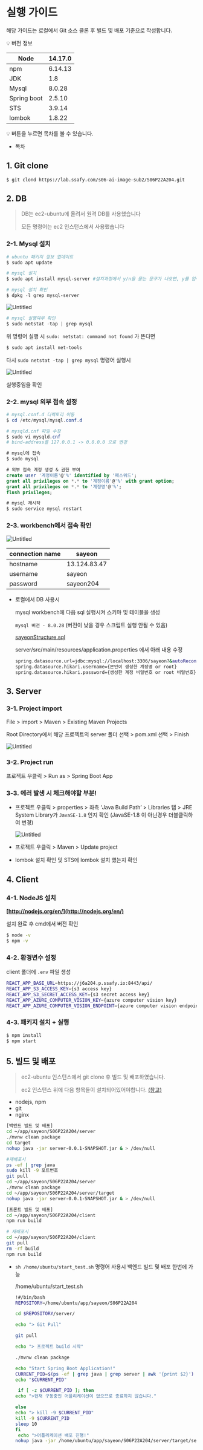 # 실행 가이드

해당 가이드는 로컬에서 Git 소스 클론 후 빌드 및 배포 기준으로 작성합니다.

<aside>
💡 버전 정보

| Node | 14.17.0 |
| --- | --- |
| npm | 6.14.13 |
| JDK | 1.8 |
| Mysql | 8.0.28 |
| Spring boot | 2.5.10 |
| STS | 3.9.14 |
| lombok | 1.8.22 |
</aside>

<aside>
💡 버튼을 누르면 목차를 볼 수 있습니다.

- 목차
</aside>

## 1. Git clone

```bash
$ git clond https://lab.ssafy.com/s06-ai-image-sub2/S06P22A204.git
```

## 2. DB

> DB는 ec2-ubuntu에 올려서 원격 DB를 사용했습니다
> 
> 
> 모든 명령어는 ec2 인스턴스에서 사용했습니다
> 

### 2-1. Mysql 설치

```powershell
# ubuntu 패키지 정보 업데이트
$ sudo apt update

# mysql 설치
$ sudo apt install mysql-server #설치과정에서 y/n을 묻는 문구가 나오면, y를 입력하여 설치

# mysql 설치 확인
$ dpkg -l grep mysql-server
```

![Untitled](%E1%84%89%E1%85%B5%E1%86%AF%E1%84%92%E1%85%A2%E1%86%BC%20%E1%84%80%E1%85%A1%E1%84%8B%2038456/Untitled.png)

```powershell
# mysql 실행여부 확인
$ sudo netstat -tap | grep mysql
```

위 명령어 실행 시 `sudo: netstat: command not found` 가 뜬다면

```powershell
$ sudo apt install net-tools
```

다시 `sudo netstat -tap | grep mysql` 명령어 실행시

![Untitled](%E1%84%89%E1%85%B5%E1%86%AF%E1%84%92%E1%85%A2%E1%86%BC%20%E1%84%80%E1%85%A1%E1%84%8B%2038456/Untitled%201.png)

실행중임을 확인

### 2-2. mysql 외부 접속 설정

```powershell
# mysql.conf.d 디렉토리 이동
$ cd /etc/mysql/mysql.conf.d

# mysqld.cnf 파일 수정
$ sudo vi mysqld.cnf
# bind-address를 127.0.0.1 -> 0.0.0.0 으로 변경
```

```sql
# mysql에 접속
$ sudo mysql

# 외부 접속 계정 생성 & 권한 부여
create user '계정이름'@'%' identified by '패스워드';
grant all privileges on *.* to '계정이름'@'%' with grant option;
grant all privileges on *.* to '계정명'@'%'; 
flush privileges;
```

```sql
# mysql 재시작
$ sudo service mysql restart
```

### 2-3. workbench에서 접속 확인

![Untitled](%E1%84%89%E1%85%B5%E1%86%AF%E1%84%92%E1%85%A2%E1%86%BC%20%E1%84%80%E1%85%A1%E1%84%8B%2038456/Untitled%202.png)

| connection name | sayeon |
| --- | --- |
| hostname  | 13.124.83.47 |
| username  | sayeon |
| password  | sayeon204 |
- 로컬에서 DB 사용시
    
    mysql workbench에 다음 sql 실행시켜 스키마 및 테이블을 생성
    
    `mysql 버전 - 8.0.28` (버전이 낮을 경우 스크립트 실행 안될 수 있음)
    
    [sayeonStructure.sql](%E1%84%89%E1%85%B5%E1%86%AF%E1%84%92%E1%85%A2%E1%86%BC%20%E1%84%80%E1%85%A1%E1%84%8B%2038456/sayeonStructure.sql)
    
    server/src/main/resources/application.properties 에서 아래 내용 수정
    
    ```bash
    spring.datasource.url=jdbc:mysql://localhost:3306/sayeon?&autoReconnect=true&failOverReadOnly=false&maxReconnects=10&allowPublicKeyRetrieval=true&useSSL=false&useUnicode=true&characterEncoding=utf8&serverTimezone=Asia/Seoul&zeroDateTimeBehavior=convertToNull&rewriteBatchedStatements=true
    spring.datasource.hikari.username={본인이 생성한 계정명 or root}
    spring.datasource.hikari.password={생성한 계정 비밀번호 or root 비밀번호}
    ```
    

## 3. Server

### 3-1. Project import

File > import > Maven > Existing Maven Projects

Root Directory에서 해당 프로젝트의 server 폴더 선택 > pom.xml 선택 > Finish

![Untitled](%E1%84%89%E1%85%B5%E1%86%AF%E1%84%92%E1%85%A2%E1%86%BC%20%E1%84%80%E1%85%A1%E1%84%8B%2038456/Untitled%203.png)

### 3-2. Project run

프로젝트 우클릭 > Run as > Spring Boot App

### 3-3. 에러 발생 시 체크해야할 부분!

- 프로젝트 우클릭 > properties > 좌측 ‘Java Build Path’ > Libraries 탭 > JRE System Library가 `JavaSE-1.8` 인지 확인 (JavaSE-1.8 이 아닌경우 더블클릭하여 변경)
    
    ![Untitled](%E1%84%89%E1%85%B5%E1%86%AF%E1%84%92%E1%85%A2%E1%86%BC%20%E1%84%80%E1%85%A1%E1%84%8B%2038456/Untitled%204.png)
    
- 프로젝트 우클릭 > Maven > Update project
- lombok 설치 확인 및 STS에 lombok 설치 했는지 확인

## 4. Client

### 4-1. NodeJS 설치

**[http://nodejs.org/en/](http://nodejs.org/en/)**

설치 완료 후 cmd에서 버전 확인

```bash
$ node -v
$ npm -v
```

### 4-2. 환경변수 설정

client 폴더에 `.env` 파일 생성

```bash
REACT_APP_BASE_URL=https://j6a204.p.ssafy.io:8443/api/
REACT_APP_S3_ACCESS_KEY={s3 access key}
REACT_APP_S3_SECRET_ACCESS_KEY={s3 secret access key}
REACT_APP_AZURE_COMPUTER_VISION_KEY={azure computer vision key}
REACT_APP_AZURE_COMPUTER_VISION_ENDPOINT={azure computer vision endpoint}
```

### 4-3. 패키지 설치 + 실행

```bash
$ npm install
$ npm start
```

## 5. 빌드 및 배포

> ec2-ubuntu 인스턴스에서 git clone 후 빌드 및 배포하였습니다.
> 
> 
> ec2 인스턴스 위에 다음 항목들이 설치되어있어야합니다. [(참고)](https://tobegood.tistory.com/entry/Nginx%EB%A1%9C-React%EB%A5%BC-%EB%B0%B0%ED%8F%AC%ED%95%98%EA%B8%B0-%EC%9A%B0%EB%B6%84%ED%88%AC-%ED%99%98%EA%B2%BD)
> 
- nodejs, npm
- git
- nginx

```bash
[백엔드 빌드 및 배포]
cd ~/app/sayeon/S06P22A204/server
./mvnw clean package
cd target
nohup java -jar server-0.0.1-SNAPSHOT.jar & > /dev/null

#재배포시
ps -ef | grep java
sudo kill -9 포트번호
git pull
cd ~/app/sayeon/S06P22A204/server
./mvnw clean package
cd ~/app/sayeon/S06P22A204/server/target
nohup java -jar server-0.0.1-SNAPSHOT.jar & > /dev/null

[프론트 빌드 및 배포]
cd ~/app/sayeon/S06P22A204/client
npm run build

# 재배포시
cd ~/app/sayeon/S06P22A204/client
git pull
rm -rf build
npm run build
```

- `sh /home/ubuntu/start_test.sh` 명령어 사용시 백엔드 빌드 및 배포 한번에 가능
    
    /home/ubuntu/start_test.sh
    
    ```bash
    !#/bin/bash
    REPOSITORY=/home/ubuntu/app/sayeon/S06P22A204
    
    cd $REPOSITORY/server/
    
    echo "> Git Pull"
    
    git pull
    
    echo "> 프로젝트 build 시작"
    
    ./mvnw clean package
    
    echo "Start Spring Boot Application!"
    CURRENT_PID=$(ps -ef | grep java | grep server | awk '{print $2}')
    echo "$CURRENT_PID"
    
     if [ -z $CURRENT_PID ]; then
    echo ">현재 구동중인 어플리케이션이 없으므로 종료하지 않습니다."
    
    else
    echo "> kill -9 $CURRENT_PID"
    kill -9 $CURRENT_PID
    sleep 10
    fi
     echo ">어플리케이션 배포 진행!"
    nohup java -jar /home/ubuntu/app/sayeon/S06P22A204/server/target/server-0.0.1-SNAPSHOT.jar & > /dev/null
    ```